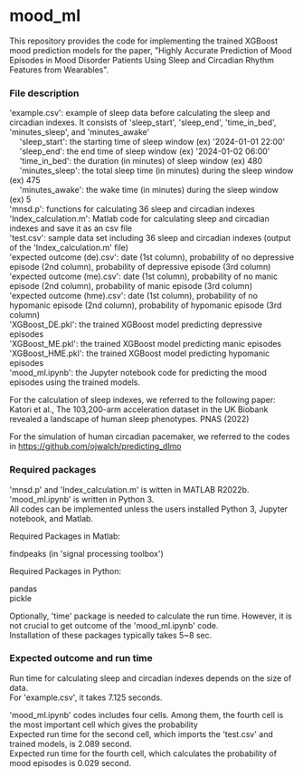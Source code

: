 # mood_ml

This repository provides the code for implementing the trained XGBoost mood prediction models for the paper, "Highly Accurate Prediction of Mood Episodes in Mood Disorder Patients Using Sleep and Circadian Rhythm Features from Wearables".

### File description

'example.csv': example of sleep data before calculating the sleep and circadian indexes. It consists of 'sleep_start', 'sleep_end', 'time_in_bed', 'minutes_sleep', and 'minutes_awake'   
&emsp; 'sleep_start': the starting time of sleep window (ex) '2024-01-01 22:00'  
&emsp; 'sleep_end': the end time of sleep window (ex) '2024-01-02 06:00'  
&emsp; 'time_in_bed': the duration (in minutes) of sleep window (ex) 480  
&emsp; 'minutes_sleep': the total sleep time (in minutes) during the sleep window (ex) 475  
&emsp; 'minutes_awake': the wake time (in minutes) during the sleep window (ex) 5  
'mnsd.p': functions for calculating 36 sleep and circadian indexes  
'Index_calculation.m': Matlab code for calculating sleep and circadian indexes and save it as an csv file  
'test.csv': sample data set including 36 sleep and circadian indexes (output of the 'Index_calculation.m' file)  
'expected outcome (de).csv': date (1st column), probability of no depressive episode (2nd column), probability of depressive episode (3rd column)  
'expected outcome (me).csv': date (1st column), probability of no manic episode (2nd column), probability of manic episode (3rd column)  
'expected outcome (hme).csv': date (1st column), probability of no hypomanic episode (2nd column), probability of hypomanic episode (3rd column)  
'XGBoost_DE.pkl': the trained XGBoost model predicting depressive episodes  
'XGBoost_ME.pkl': the trained XGBoost model predicting manic episodes  
'XGBoost_HME.pkl': the trained XGBoost model predicting hypomanic episodes  
'mood_ml.ipynb': the Jupyter notebook code for predicting the mood episodes using the trained models.  

For the calculation of sleep indexes, we referred to the following paper:  
Katori et al., The 103,200-arm acceleration dataset in the UK Biobank revealed a landscape of human sleep phenotypes. PNAS (2022)

For the simulation of human circadian pacemaker, we referred to the codes in https://github.com/ojwalch/predicting_dlmo

### Required packages

'mnsd.p' and 'Index_calculation.m' is witten in MATLAB R2022b.
'mood_ml.ipynb' is written in Python 3.  
All codes can be implemented unless the users installed Python 3, Jupyter notebook, and Matlab.  
  
Required Packages in Matlab:  

  findpeaks (in 'signal processing toolbox')
  
Required Packages in Python:  

  pandas  
  pickle

Optionally, 'time' package is needed to calculate the run time. However, it is not crucial to get outcome of the 'mood_ml.ipynb' code.  
Installation of these packages typically takes 5~8 sec. 

### Expected outcome and run time

Run time for calculating sleep and circadian indexes depends on the size of data.  
For 'example.csv', it takes 7.125 seconds.

'mood_ml.ipynb' codes includes four cells. Among them, the fourth cell is the most important cell which gives the probability  
Expected run time for the second cell, which imports the 'test.csv' and trained models, is 2.089 second.  
Expected run time for the fourth cell, which calculates the probability of mood episodes is 0.029 second.  
